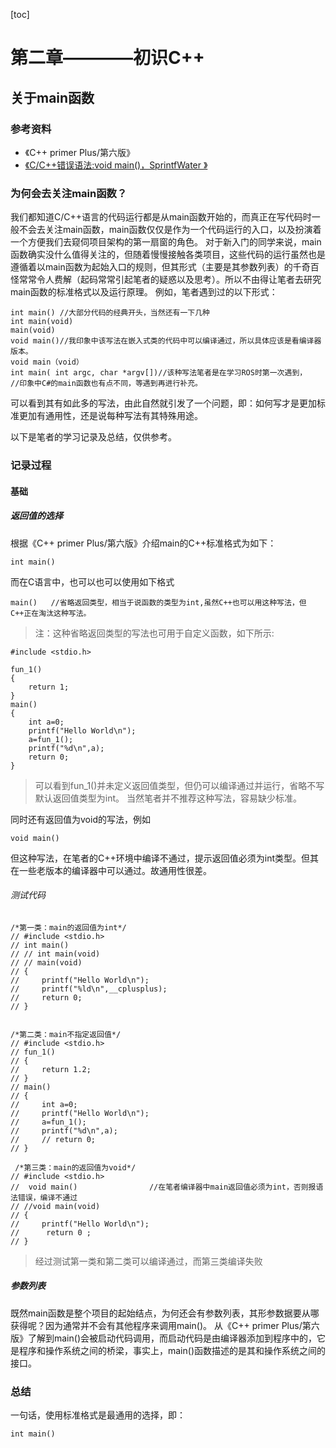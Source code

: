 [toc]



# 第二章————初识C++


## 关于main函数
### 参考资料
* 《C++ primer Plus/第六版》
* [《C/C++错误语法:void main()，SprintfWater 》
](https://blog.csdn.net/sprintfwater/article/details/8766810)
### 为何会去关注main函数？
我们都知道C/C++语言的代码运行都是从main函数开始的，而真正在写代码时一般不会去关注main函数，main函数仅仅是作为一个代码运行的入口，以及扮演着一个方便我们去窥伺项目架构的第一扇窗的角色。
对于新入门的同学来说，main函数确实没什么值得关注的，但随着慢慢接触各类项目，这些代码的运行虽然也是遵循着以main函数为起始入口的规则，但其形式（主要是其参数列表）的千奇百怪常常令人费解（起码常常引起笔者的疑惑以及思考）。所以不由得让笔者去研究main函数的标准格式以及运行原理。
例如，笔者遇到过的以下形式：
```
int main() //大部分代码的经典开头，当然还有一下几种
int main(void)
main(void)
void main()//我印象中该写法在嵌入式类的代码中可以编译通过，所以具体应该是看编译器版本。
void main（void）
int main( int argc, char *argv[])//该种写法笔者是在学习ROS时第一次遇到，
//印象中C#的main函数也有点不同，等遇到再进行补充。
```
可以看到其有如此多的写法，由此自然就引发了一个问题，即：如何写才是更加标准更加有通用性，还是说每种写法有其特殊用途。

以下是笔者的学习记录及总结，仅供参考。
### 记录过程

#### 基础
##### 返回值的选择
根据《C++ primer Plus/第六版》介绍main的C++标准格式为如下：
```
int main()
```
而在C语言中，也可以也可以使用如下格式
```
main()   //省略返回类型，相当于说函数的类型为int,虽然C++也可以用这种写法，但C++正在淘汰这种写法。
```
>注：这种省略返回类型的写法也可用于自定义函数，如下所示:
```
#include <stdio.h>

fun_1()
{
    return 1;
}
main()
{
    int a=0;
    printf("Hello World\n");
    a=fun_1();
    printf("%d\n",a);
    return 0;
}
```
> 可以看到fun_1()并未定义返回值类型，但仍可以编译通过并运行，省略不写默认返回值类型为int。
> 当然笔者并不推荐这种写法，容易缺少标准。

同时还有返回值为void的写法，例如
```
void main()
```
但这种写法，在笔者的C++环境中编译不通过，提示返回值必须为int类型。但其在一些老版本的编译器中可以通过。故通用性很差。

###### 测试代码
```
/*第一类：main的返回值为int*/
// #include <stdio.h>
// int main()
// // int main(void)
// // main(void)
// {
//     printf("Hello World\n");
//     printf("%ld\n",__cplusplus);
//     return 0;
// }


/*第二类：main不指定返回值*/
// #include <stdio.h>
// fun_1()
// {
//     return 1.2;
// }
// main()
// {
//     int a=0;
//     printf("Hello World\n");
//     a=fun_1();
//     printf("%d\n",a);
//     // return 0;
// }

 /*第三类：main的返回值为void*/
// #include <stdio.h>
//  void main()                //在笔者编译器中main返回值必须为int，否则报语法错误，编译不通过
// //void main(void)
// {
//     printf("Hello World\n");
//      return 0 ;
// }
```
>经过测试第一类和第二类可以编译通过，而第三类编译失败

##### 参数列表
既然main函数是整个项目的起始结点，为何还会有参数列表，其形参数据要从哪获得呢？因为通常并不会有其他程序来调用main()。
从《C++ primer Plus/第六版》了解到main()会被启动代码调用，而启动代码是由编译器添加到程序中的，它是程序和操作系统之间的桥梁，事实上，main()函数描述的是其和操作系统之间的接口。
### 总结
一句话，使用标准格式是最通用的选择，即：
```
int main()
```

###